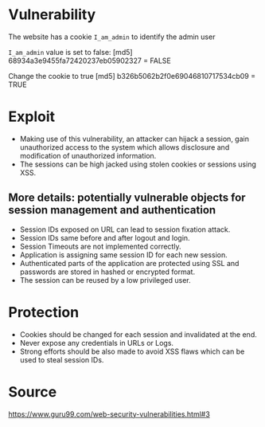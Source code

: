 # Vulnerability

The website has a cookie `I_am_admin` to identify the admin user

`I_am_admin` value is set to false:
[md5] 68934a3e9455fa72420237eb05902327 = FALSE

Change the cookie to true
[md5] b326b5062b2f0e69046810717534cb09 = TRUE

# Exploit

- Making use of this vulnerability, an attacker can hijack a session, gain unauthorized access to the system which allows disclosure and modification of unauthorized information.
- The sessions can be high jacked using stolen cookies or sessions using XSS.

## More details: potentially vulnerable objects for session management and authentication

- Session IDs exposed on URL can lead to session fixation attack.
- Session IDs same before and after logout and login.
- Session Timeouts are not implemented correctly.
- Application is assigning same session ID for each new session.
- Authenticated parts of the application are protected using SSL and passwords are stored in hashed or encrypted format.
- The session can be reused by a low privileged user.

# Protection

- Cookies should be changed for each session and invalidated at the end.
- Never expose any credentials in URLs or Logs.
- Strong efforts should be also made to avoid XSS flaws which can be used to steal session IDs.

# Source 

https://www.guru99.com/web-security-vulnerabilities.html#3
